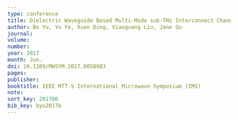 ```yaml
---
type: conference
title: Dielectric Waveguide Based Multi-Mode sub-THz Interconnect Channel for High Data-Rate High Bandwidth-Density Planar Chip-to-Chip Communication
author: Bo Yu, Yu Ye, Xuan Ding, Xiaoguang Liu, Jane Gu
journal:
volume:
number:
year: 2017
month: Jun.
doi: 10.1109/MWSYM.2017.8058983
pages:
publisher:
booktitle: IEEE MTT-S International Microwave Symposium (IMS)
note:
sort_key: 201706
bib_key: byu2017b
---
```

